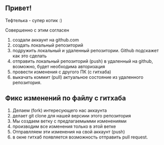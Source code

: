 ## Привет!

Тефтелька - супер котик :)

Совершенно с этим согласен

1. создали аккаунт на github.com
2. создать локальный репозиторий
3. подружить локальный и удаленный репозитории. Github подскажет как это сделать
4. отправить локальный репозиторий (push) в удаленный на github, возможно, будет необходима авторизация
5. провести изменения с другого ПК (с гитхаба)
6. выкачать коммит (pull) актуальное состояние из удаленного репозитория.

## Фикс изменений по файлу с гитхаба
1. Делаем (fork) интересующего нас аккаунта
2. делает git clone для нашей версиии этого репозитория
3. Мы создаем ветку с предлагаемымми изменениями
4. производим все изменения только в этой ветке
5. Отправлляем эти изменения на свой аккаунт (push)
6. в окне гитхаб появляется возможность отправить pull request.